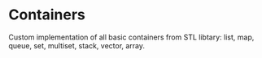 # Containers
Custom implementation of all basic containers from STL libtary: list, map, queue, set, multiset, stack, vector, array.
